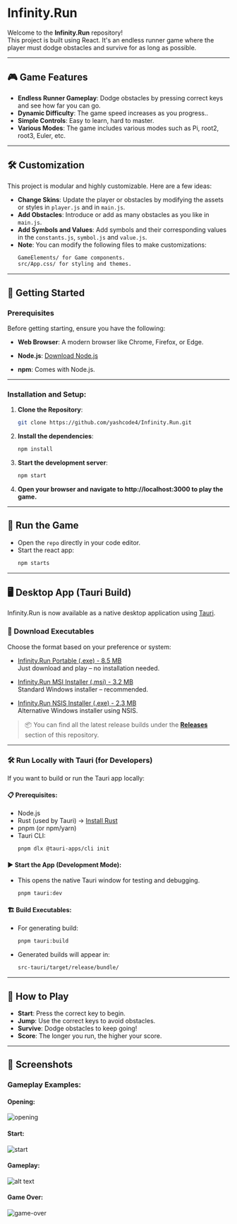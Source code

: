 # Infinity.Run 
Welcome to the **Infinity.Run** repository!    
This project is built using React. It's an endless runner game where the player must dodge obstacles and survive for as long as possible.

---

## 🎮 Game Features

- **Endless Runner Gameplay**: Dodge obstacles by pressing correct keys and see how far you can go.
- **Dynamic Difficulty**: The game speed increases as you progress..
- **Simple Controls**: Easy to learn, hard to master.
- **Various Modes**: The game includes various modes such as Pi, root2, root3, Euler, etc.

---

## 🛠️ Customization
This project is modular and highly customizable. Here are a few ideas:

- **Change Skins**: Update the player or obstacles by modifying the assets or styles in `player.js` and in `main.js`.
- **Add Obstacles**: Introduce or add as many obstacles as you like in `main.js`.
- **Add Symbols and Values**: Add symbols and their corresponding values in the `constants.js`, `symbol.js` and `value.js`.
- **Note**: You can modify the following files to make customizations:
    ``` bash
    GameElements/ for Game components.
    src/App.css/ for styling and themes.
---

## 🚀 Getting Started

### Prerequisites

Before getting starting, ensure you have the following:

- **Web Browser**: A modern browser like Chrome, Firefox, or Edge.

- **Node.js**: [Download Node.js](https://nodejs.org/)
- **npm**: Comes with Node.js.

---

### Installation and Setup:

1. **Clone the Repository**:
   ```bash
   git clone https://github.com/yashcode4/Infinity.Run.git

2. **Install the dependencies**:
   ```bash
   npm install

3. **Start the development server**:
   ```bash
   npm start

4. **Open your browser and navigate to http://localhost:3000 to play the game.**
---

## 🚀 Run the Game

- Open the `repo` directly in your code editor.
- Start the react app:
  ```bash
  npm starts

---

## 🖥️ Desktop App (Tauri Build)

Infinity.Run is now available as a native desktop application using [Tauri](https://tauri.app/).

### 🔽 Download Executables

Choose the format based on your preference or system:

- [Infinity.Run Portable (.exe) - 8.5 MB](https://github.com/yashcode4/Infinity.Run/releases/download/v1.0.1/InfinityDotRun_Portable.exe)  
  Just download and play – no installation needed.

- [Infinity.Run MSI Installer (.msi) - 3.2 MB](https://github.com/yashcode4/Infinity.Run/releases/download/v1.0.1/InfinityDotRun_Installer_MSI.msi)  
  Standard Windows installer – recommended.

- [Infinity.Run NSIS Installer (.exe) - 2.3 MB](https://github.com/yashcode4/Infinity.Run/releases/download/v1.0.1/InfinityDotRun_Installer_NSIS.exe)  
  Alternative Windows installer using NSIS.

> 📦 You can find all the latest release builds under the **[Releases](https://github.com/yashcode4/Infinity.Run/releases)** section of this repository.

---

### 🛠️ Run Locally with Tauri (for Developers)

If you want to build or run the Tauri app locally:

#### 📋 Prerequisites:
- Node.js
- Rust (used by Tauri) → [Install Rust](https://www.rust-lang.org/tools/install)
- pnpm (or npm/yarn)
- Tauri CLI:
  ```bash
  pnpm dlx @tauri-apps/cli init

#### ▶️ Start the App (Development Mode):
- This opens the native Tauri window for testing and debugging.
   ```bash
   pnpm tauri:dev

#### 🏗️ Build Executables:
- For generating build:
  ```bash
  pnpm tauri:build

- Generated builds will appear in:
  ```bash
  src-tauri/target/release/bundle/

---

## 📜 How to Play
- **Start**: Press the correct key to begin.
- **Jump**: Use the correct keys to avoid obstacles.
- **Survive**: Dodge obstacles to keep going!
- **Score**: The longer you run, the higher your score.

---
## 🌟 Screenshots
### Gameplay Examples:
#### Opening:
![opening](src/images/screenshots/Opening.png)
#### Start:
![start](src/images/screenshots/Start.png)
#### Gameplay:
![alt text](src/images/screenshots/Gameplay.png)
#### Game Over:
![game-over](src/images/screenshots/GameOver.png)

